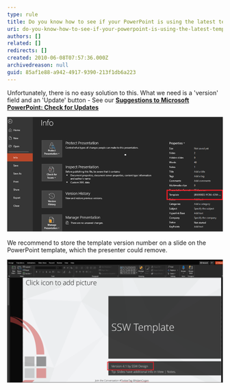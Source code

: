 ```yaml
---
type: rule
title: Do you know how to see if your PowerPoint is using the latest template?
uri: do-you-know-how-to-see-if-your-powerpoint-is-using-the-latest-template
authors: []
related: []
redirects: []
created: 2010-06-08T07:57:36.000Z
archivedreason: null
guid: 85af1e88-a942-4917-9390-213f1db6a223
---
```

Unfortunately, there is no easy solution to this. What we need is a 'version' field and an 'Update' button - See our  **[Suggestions to Microsoft PowerPoint: Check for Updates](https://bettersoftwaresuggestions.com/microsoft/office/powerpoint/check-for-template-updates/)**

<!--endintro-->

![Figure: This feature is broken on PowerPoint - the template field could show as an uncomprehensive code](/rules/do-you-know-how-to-see-if-your-powerpoint-is-using-the-latest-template/template-field.png)

We recommend to store the template version number on a slide on the PowerPoint template, which the presenter could remove.  

![Figure: Version number is on the slide](/rules/do-you-know-how-to-see-if-your-powerpoint-is-using-the-latest-template/template-version.png)
